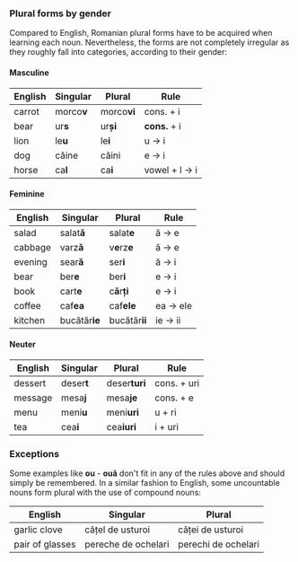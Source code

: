 ### Plural forms by gender

Compared to English, Romanian plural forms have to be acquired when learning
each noun. Nevertheless, the forms are not completely irregular as they roughly
fall into categories, according to their gender:

#### Masculine
| English | Singular         | Plural           | Rule           |
|---------|------------------|------------------|----------------|
| carrot  | morco**v**       | morco**vi**      | cons. + i      |
| bear    | ur**s**          | ur**și**         | **cons.** + i  |
| lion    | le**u**          | le**i**          | u → i          |
| dog     | câine            | câini            | e → i          |
| horse   | ca**l**          | ca**i**          | vowel + l → i  |

#### Feminine
| English | Singular         | Plural              | Rule           |
|---------|------------------|---------------------|----------------|
| salad   | salat**ă**       | salat**e**          | ă → e          |
| cabbage | varz**ă**        | v**e**rz**e**       | ă → e          |
| evening | sear**ă**        | ser**i**            | ă → i          |
| bear    | ber**e**         | ber**i**            | e → i          |
| book    | cart**e**        | c**ă**r**ți**       | e → i          |
| coffee  | caf**ea**        | caf**ele**          | ea → ele       |
| kitchen | bucătăr**ie**    | bucătăr**ii**       | ie → ii        |

#### Neuter
| English | Singular         | Plural              | Rule           |
|---------|------------------|---------------------|----------------|
| dessert | deser**t**       | deser**turi**       | cons. + uri    |
| message | mesa**j**        | mesa**je**          | cons. + e      |
| menu    | meni**u**        | meni**uri**         | u + ri         |
| tea     | cea**i**         | cea**iuri**         | i + uri        |

### Exceptions

Some examples like **ou** - **ouă** don't fit in any of the rules above and
should simply be remembered. In a similar fashion to English, some uncountable
nouns form plural with the use of compound nouns:

| English         | Singular            | Plural              |
|-----------------|---------------------|---------------------|
| garlic clove    | cățel de usturoi    | căței de usturoi    |
| pair of glasses | pereche de ochelari | perechi de ochelari |
